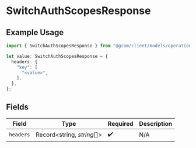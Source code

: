 # SwitchAuthScopesResponse

## Example Usage

```typescript
import { SwitchAuthScopesResponse } from "@gram/client/models/operations";

let value: SwitchAuthScopesResponse = {
  headers: {
    "key": [
      "<value>",
    ],
  },
};
```

## Fields

| Field                      | Type                       | Required                   | Description                |
| -------------------------- | -------------------------- | -------------------------- | -------------------------- |
| `headers`                  | Record<string, *string*[]> | :heavy_check_mark:         | N/A                        |
